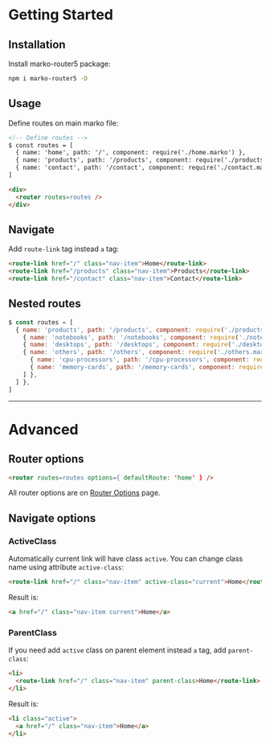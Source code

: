 # Getting Started

## Installation

Install marko-router5 package:
```sh
npm i marko-router5 -D
```
## Usage

Define routes on main marko file:

```html
<!-- Define routes -->
$ const routes = [
  { name: 'home', path: '/', component: require('./home.marko') },
  { name: 'products', path: '/products', component: require('./products.marko') },
  { name: 'contact', path: '/contact', component: require('./contact.marko') },
]

<div>
  <router routes=routes />
</div>
```

## Navigate

Add `route-link` tag instead `a` tag:

```html
<route-link href="/" class="nav-item">Home</route-link>
<route-link href="/products" class="nav-item">Products</route-link>
<route-link href="/contact" class="nav-item">Contact</route-link>
```


## Nested routes

```js
$ const routes = [
  { name: 'products', path: '/products', component: require('./products.marko'), children: [
    { name: 'notebooks', path: '/notebooks', component: require('./notebooks.marko') },
    { name: 'desktops', path: '/desktops', component: require('./desktops.marko') },
    { name: 'others', path: '/others', component: require('./others.marko'), children: [
      { name: 'cpu-processors', path: '/cpu-processors', component: require('./cpu-processors.marko') },
      { name: 'memory-cards', path: '/memory-cards', component: require('./memory-cards.marko') },
    ] },
  ] },
]
```
-----

# Advanced

## Router options

```html
<router routes=routes options={ defaultRoute: 'home' } />
```
All router options are on [Router Options](https://router5.js.org/guides/router-options) page.

## Navigate options

### ActiveClass
Automatically current link will have class `active`. You can change class name using attribute `active-class`:
```html
<route-link href="/" class="nav-item" active-class="current">Home</route-link>
```
Result is:
```html
<a href="/" class="nav-item current">Home</a>
```

### ParentClass
If you need add `active` class on parent element instead `a` tag, add `parent-class`:
```html
<li>
  <route-link href="/" class="nav-item" parent-class>Home</route-link>
</li>
```
Result is:
```html
<li class="active">
  <a href="/" class="nav-item">Home</a>
</li>
```
